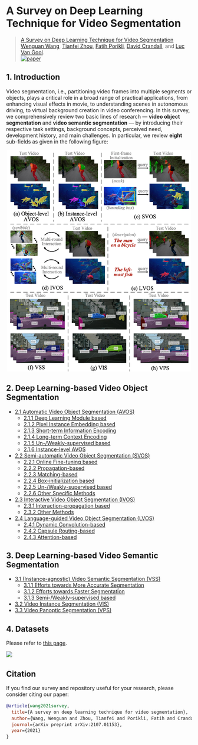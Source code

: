 # A Survey on Deep Learning Technique for Video Segmentation

> [A Survey on Deep Learning Technique for Video Segmentation](https://arxiv.org/abs/2107.01153) <br>
> [Wenguan Wang](https://sites.google.com/view/wenguanwang), [Tianfei Zhou](https://www.tfzhou.com/), [Fatih Porikli](http://www.porikli.com/), [David Crandall](https://homes.luddy.indiana.edu/djcran/), and [Luc Van Gool](https://scholar.google.com/citations?user=TwMib_QAAAAJ). <br>
> [![paper](https://img.shields.io/badge/Paper-arxiv-b31b1b)](https://arxiv.org/abs/2107.01153)

## 1. Introduction
Video segmentation, i.e., partitioning video frames into multiple segments or objects, plays a critical role in a broad range of practical applications, from enhancing visual effects in movie, to understanding scenes in autonomous driving, to virtual background creation in video conferencing. In this survey, we comprehensively review two basic lines of research — **video object segmentation** and **video semantic segmentation** — by introducing their respective task settings, background concepts, perceived need, development history, and main challenges. In particular, we review **eight** sub-fields as given in the following figure:

<p align="center">
  <img src="overview.png" width="500">
</p>


## 2. Deep Learning-based Video Object Segmentation

- [2.1 Automatic Video Object Segmentation (AVOS)](https://github.com/tfzhou/VS-Survey/blob/main/2-VOS.md#21-automatic-video-object-segmentation-avos)
  - [2.1.1 Deep Learning Module based](https://github.com/tfzhou/VS-Survey/blob/main/2-VOS.md#211-deep-learning-module-based)
  - [2.1.2 Pixel Instance Embedding based](https://github.com/tfzhou/VS-Survey/blob/main/2-VOS.md#212-pixel-instance-embedding-based)
  - [2.1.3 Short-term Information Encoding](https://github.com/tfzhou/VS-Survey/blob/main/2-VOS.md#213-short-term-information-encoding)
  - [2.1.4 Long-term Context Encoding](https://github.com/tfzhou/VS-Survey/blob/main/2-VOS.md#214-long-term-context-encoding)
  - [2.1.5 Un-/Weakly-supervised based](https://github.com/tfzhou/VS-Survey/blob/main/2-VOS.md#215-un/weakly-supervised-based)
  - [2.1.6 Instance-level AVOS](https://github.com/tfzhou/VS-Survey/blob/main/2-VOS.md#216-instance-level-AVOS)
- [2.2 Semi-automatic Video Object Segmentation (SVOS)](https://github.com/tfzhou/VS-Survey/blob/main/2-VOS.md#22-semi-automatic-video-object-segmentation-svos)
  - [2.2.1 Online Fine-tuning based](https://github.com/tfzhou/VS-Survey/blob/main/2-VOS.md#221-online-fine-tuning-based)
  - [2.2.2 Propagation-based](https://github.com/tfzhou/VS-Survey/blob/main/2-VOS.md#222-propagation-based)
  - [2.2.3 Matching-based](https://github.com/tfzhou/VS-Survey/blob/main/2-VOS.md#223-matching-based)
  - [2.2.4 Box-initialization based](https://github.com/tfzhou/VS-Survey/blob/main/2-VOS.md#224-box-initialization-based)
  - [2.2.5  Un-/Weakly-supervised based](https://github.com/tfzhou/VS-Survey/blob/main/2-VOS.md#225-un-/weakly-supervised-based)
  - [2.2.6  Other Specific Methods](https://github.com/tfzhou/VS-Survey/blob/main/2-VOS.md#226-other-specific-methods)
- [2.3 Interactive Video Object Segmentation (IVOS)](https://github.com/tfzhou/VS-Survey/blob/main/2-VOS.md#23-interactive-video-object-segmentation-ivos)
  - [2.3.1 Interaction-propagation based](https://github.com/tfzhou/VS-Survey/blob/main/2-VOS.md#231-interaction-propagation-based)
  - [2.3.2 Other Methods](https://github.com/tfzhou/VS-Survey/blob/main/2-VOS.md#232-other-methods)
- [2.4 Language-guided Video Object Segmentation (LVOS)](https://github.com/tfzhou/VS-Survey/blob/main/2-VOS.md#24-language-guided-video-object-segmentation-lvos)
  - [2.4.1 Dynamic Convolution-based](https://github.com/tfzhou/VS-Survey/blob/main/2-VOS.md#241-dynamic-convolution-based)
  - [2.4.2 Capsule Routing-based](https://github.com/tfzhou/VS-Survey/blob/main/2-VOS.md#242-capsule-routing-based)
  - [2.4.3 Attention-based](https://github.com/tfzhou/VS-Survey/blob/main/2-VOS.md#243-attention-based)
## 3. Deep Learning-based Video Semantic Segmentation
- [3.1 (Instance-agnostic) Video Semantic Segmentation (VSS)](https://github.com/tfzhou/VS-Survey/blob/main/3-VSS.md#31-instance-agnostic-video-semantic-segmentation-vss)
  - [3.1.1 Efforts towards More Accurate Segmentation](https://github.com/tfzhou/VS-Survey/blob/main/3-VSS.md#311-efforts-toward-more-accurate-segmentation)
  - [3.1.2 Efforts towards Faster Segmentation](https://github.com/tfzhou/VS-Survey/blob/main/3-VSS.md#312-efforts-towards-faster-segmentation)
  - [3.1.3 Semi-/Weakly-supervised based](https://github.com/tfzhou/VS-Survey/blob/main/3-VSS.md#313-semi/weakly-supervised-based)
- [3.2 Video Instance Segmentation (VIS)](https://github.com/tfzhou/VS-Survey/blob/main/3-VSS.md#32-video-instance-segmentation-vis)
- [3.3 Video Panoptic Segmentation (VPS)](https://github.com/tfzhou/VS-Survey/blob/main/3-VSS.md#33-video-panoptic-segmentation-vps)

## 4. Datasets

Please refer to [this page](https://github.com/tfzhou/VS-Survey/blob/main/4-Datasets.md).

![](dataset.png)

## Citation

If you find our survey and repository useful for your research, please consider citing our paper:
```bibtex
@article{wang2021survey,
  title={A survey on deep learning technique for video segmentation},
  author={Wang, Wenguan and Zhou, Tianfei and Porikli, Fatih and Crandall, David and Van Gool, Luc},
  journal={arXiv preprint arXiv:2107.01153},
  year={2021}
}
```
